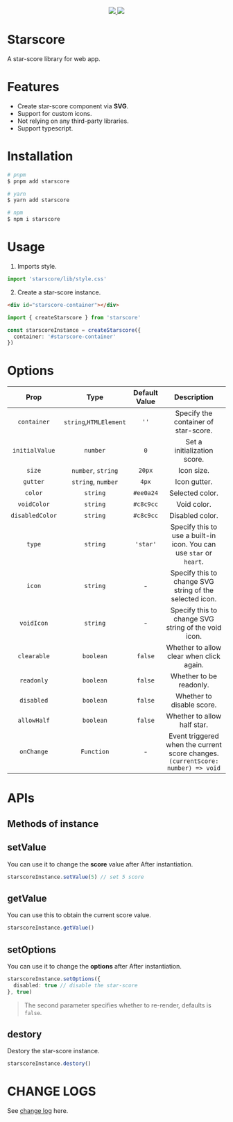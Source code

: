 <p align="center">
  <a href="https://www.npmjs.org/package/starscore">
    <img src="https://img.shields.io/npm/v/starscore.svg">
  </a>
  <a href="https://npmcharts.com/compare/starscore?minimal=true">
    <img src="https://img.shields.io/npm/dm/starscore.svg">
  </a>
  <br>
</p>

# Starscore

A star-score library for web app.

# Features

- Create star-score component via **SVG**.
- Support for custom icons.
- Not relying on any third-party libraries.
- Support typescript.

# Installation

```bash
# pnpm
$ pnpm add starscore

# yarn
$ yarn add starscore

# npm
$ npm i starscore
```

# Usage

1. Imports style.

```ts
import 'starscore/lib/style.css'
```

2. Create a star-score instance.

```html
<div id="starscore-container"></div>
```

```ts
import { createStarscore } from 'starscore'

const starscoreInstance = createStarscore({
  container: '#starscore-container'
})
```

# Options

| Prop | Type | Default Value | Description |
| :---: | :---: | :---: | :---: |
| `container` | `string`,`HTMLElement` | `''` | Specify the container of star-score. |
| `initialValue` | `number` | `0` | Set a initialization score. |
| `size` | `number`, `string` | `20px` | Icon size. |
| `gutter` | `string`, `number` | `4px` | Icon gutter. |
| `color` | `string` | `#ee0a24` | Selected color. |
| `voidColor` | `string` | `#c8c9cc` | Void color. |
| `disabledColor` | `string` | `#c8c9cc` | Disabled color. |
| `type` | `string` | `'star'` | Specify this to use a built-in icon. You can use `star` or `heart`. |
| `icon` | `string` | - | Specify this to change SVG string of the selected icon. |
| `voidIcon` | `string` | - | Specify this to change SVG string of the void icon. |
| `clearable` | `boolean` | `false` | Whether to allow clear when click again. |
| `readonly` | `boolean` | `false` | Whether to be readonly. |
| `disabled` | `boolean` | `false` | Whether to disable score. |
| `allowHalf` | `boolean` | `false` | Whether to allow half star. |
| `onChange` | `Function` | - | Event triggered when the current score changes. `(currentScore: number) => void` |

# APIs

## Methods of instance

## setValue

You can use it to change the **score** value after After instantiation.

```ts
starscoreInstance.setValue(5) // set 5 score
```

## getValue

You can use this to obtain the current score value.

```ts
starscoreInstance.getValue()
```

## setOptions

You can use it to change the **options** after After instantiation.

```ts
starscoreInstance.setOptions({
  disabled: true // disable the star-score
}, true)
```

> The second parameter specifies whether to re-render, defaults is `false`.

## destory

Destory the star-score instance.

```ts
starscoreInstance.destory()
```

# CHANGE LOGS

See [change log](./CHANGELOG.md) here.
